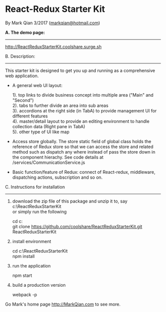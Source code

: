 React-Redux Starter Kit
===========================

By Mark Qian 3/2017 (markqian@hotmail.com)

<b>A. The demo page:</b> 
****************

http://ReactReduxStarterKit.coolshare.surge.sh

B. Description:
**************

This starter kit is designed to get you up and running as a comprehensive web application.

 - A general web UI layout: 
 
   1). top links to divide business concept into multiple area ("Main" and "Second")<br />
   2). tabs to further divide an area into sub areas<br />
   3). accordions at the right side (in TabA) to provide management UI for different features<br />
   4). master/detail layout to provide an editing environment to handle collection data (Right pane in TabA)<br />
   5). other type of UI like map<br />  
 
 - Access store globally. The store static field of global class holds the reference of Redux store so that
   we can access the store and related method such as dispatch any where instead of pass the store down in the
   component hierachy. See code details at /services/CommunicationService.js
   
 - Basic function/feature of Redux: connect of React-redux, middleware, dispatching actions, subscription and so on. 


C. Instructions for installation
********************************

1. download the zip file of this package and unzip it to, say c:\ReactReduxStarterKit<br/>
   or simply run the following<br/>
   
      cd c:\
      git clone https://github.com/coolshare/ReactReduxStarterKit.git ReactReduxStarterKit<br/>
      
2. install environment

      cd c:\ReactReduxStarterKit<br/>
      npm install
      
3. run the application

      npm start
      
4. build a production version

      webpack -p
      
      
   
Go Mark's home page http://MarkQian.com to see more.